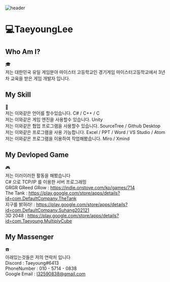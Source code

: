 ![header](https://capsule-render.vercel.app/api?type=slice&&color=FBF8BE&height=300&section=header&text=TaeyoungLee&fontSize=100&fontColor=234E70)
# :computer:TaeyoungLee
## Who Am I?
:mortar_board:<br>
저는 대한민국 유일 게임분야 마이스터 고등학교인 경기게임 마이스터고등학교에서 3년차 교육을 받은 게임 개발자 입니다.
## My Skill
:ledger:<br>
저는 이와같은 언어를 할수있습니다. C# / C++ / C<br>
저는 이와같은 게임 엔진을 사용할수 있습니다. Unity<br>
저는 이와같은 협업 프로그램을 사용할수 있습니다. SourceTree / Github Desktop<br>
저는 이와같은 프로그램을 사용 가능합니다. Excel / PPT / Word / VS Studio / Atom<br>
저는 이와같은 프로그램을 이용하여 작업해봤습니다. Miro / Xmind
## My Devloped Game
:video_game:<br>
저는 이러이러한 활동을 해봤습니다<br>
C# 으로 TCP/IP 를 이용한 서버 프로그래밍<br>
GRGR GReed GRow : https://indie.onstove.com/ko/games/714<br>
The Tank : https://play.google.com/store/apps/details?id=com.DefaultCompany.TheTank<br>
지구를 밝혀라! : https://play.google.com/store/apps/details?id=com.DefaultCompany.Suhang202121<br>
3D 2048 : https://play.google.com/store/apps/details?id=com.Taeyoung.MultiplyCube<br>
## My Massenger
:telephone:<br>
아래있는것들은 저의 연락처 입니다<br>
Discord : Taeyoung#6413<br>
PhoneNumber : 010 - 5714 - 0838<br>
Google Email : l32590838@gmail.com
